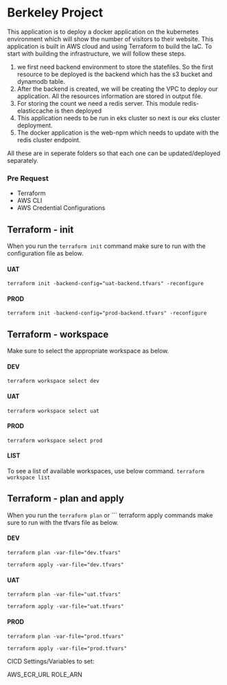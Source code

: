 # Berkeley Project

This application is to deploy a docker application on the kubernetes environment which will show the number of visitors to their website.
This application is built in AWS cloud and using Terraform to build the IaC.
To start with building the infrastructure, we will follow these steps.

 1. we first need backend environment to store the statefiles. So the first resource to be deployed is the backend which has the s3 bucket and dynamodb table.
2. After the backend is created, we will be creating the VPC to deploy our application. All the resources information are stored in output file.
3. For storing the count we need a redis server. This module redis-elasticcache is then deployed
4. This application needs to be run in eks cluster so next is our eks cluster deployment.
5. The docker application is the web-npm which needs to update with the redis cluster endpoint.

All these are in seperate folders so that each one can be updated/deployed separately.
### [](#pre-request)Pre Request

-   Terraform
-   AWS CLI
-   AWS Credential Configurations

## Terraform - init

When you run the `terraform init` command make sure to run with the configuration file as below.

#### [](#uat)UAT

`terraform init -backend-config="uat-backend.tfvars" -reconfigure`

#### [](#prod)PROD

`terraform init -backend-config="prod-backend.tfvars" -reconfigure`

## [](#terraform---workspace)Terraform - workspace

Make sure to select the appropriate workspace as below.
#### [](#uat-1)DEV

`terraform workspace select dev`

#### [](#uat-1)UAT

`terraform workspace select uat`

#### [](#prod-1)PROD

`terraform workspace select prod`

#### [](#list)LIST

To see a list of available workspaces, use below command. `terraform workspace list`

## [](#terraform---plan-and-apply)Terraform - plan and apply

When you run the `terraform plan` or ``` terraform apply commands make sure to run with the tfvars file as below.
#### [](#DEV) DEV

`terraform plan -var-file="dev.tfvars"`

`terraform apply -var-file="dev.tfvars"`

#### [](#uat)UAT

`terraform plan -var-file="uat.tfvars"`

`terraform apply -var-file="uat.tfvars"`

#### [](#prod)PROD

`terraform plan -var-file="prod.tfvars"`

`terraform apply -var-file="prod.tfvars"`



CICD Settings/Variables to set:

AWS_ECR_URL
ROLE_ARN






